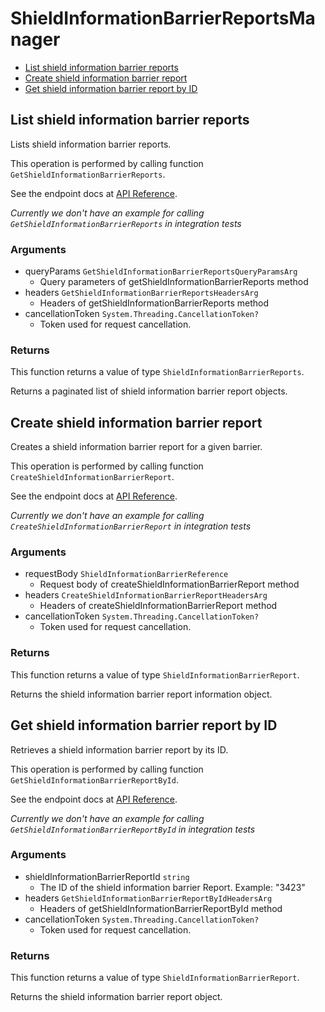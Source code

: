 # ShieldInformationBarrierReportsManager


- [List shield information barrier reports](#list-shield-information-barrier-reports)
- [Create shield information barrier report](#create-shield-information-barrier-report)
- [Get shield information barrier report by ID](#get-shield-information-barrier-report-by-id)

## List shield information barrier reports

Lists shield information barrier reports.

This operation is performed by calling function `GetShieldInformationBarrierReports`.

See the endpoint docs at
[API Reference](https://developer.box.com/reference/get-shield-information-barrier-reports/).

*Currently we don't have an example for calling `GetShieldInformationBarrierReports` in integration tests*

### Arguments

- queryParams `GetShieldInformationBarrierReportsQueryParamsArg`
  - Query parameters of getShieldInformationBarrierReports method
- headers `GetShieldInformationBarrierReportsHeadersArg`
  - Headers of getShieldInformationBarrierReports method
- cancellationToken `System.Threading.CancellationToken?`
  - Token used for request cancellation.


### Returns

This function returns a value of type `ShieldInformationBarrierReports`.

Returns a paginated list of shield information barrier report objects.


## Create shield information barrier report

Creates a shield information barrier report for a given barrier.

This operation is performed by calling function `CreateShieldInformationBarrierReport`.

See the endpoint docs at
[API Reference](https://developer.box.com/reference/post-shield-information-barrier-reports/).

*Currently we don't have an example for calling `CreateShieldInformationBarrierReport` in integration tests*

### Arguments

- requestBody `ShieldInformationBarrierReference`
  - Request body of createShieldInformationBarrierReport method
- headers `CreateShieldInformationBarrierReportHeadersArg`
  - Headers of createShieldInformationBarrierReport method
- cancellationToken `System.Threading.CancellationToken?`
  - Token used for request cancellation.


### Returns

This function returns a value of type `ShieldInformationBarrierReport`.

Returns the shield information barrier report information object.


## Get shield information barrier report by ID

Retrieves a shield information barrier report by its ID.

This operation is performed by calling function `GetShieldInformationBarrierReportById`.

See the endpoint docs at
[API Reference](https://developer.box.com/reference/get-shield-information-barrier-reports-id/).

*Currently we don't have an example for calling `GetShieldInformationBarrierReportById` in integration tests*

### Arguments

- shieldInformationBarrierReportId `string`
  - The ID of the shield information barrier Report. Example: "3423"
- headers `GetShieldInformationBarrierReportByIdHeadersArg`
  - Headers of getShieldInformationBarrierReportById method
- cancellationToken `System.Threading.CancellationToken?`
  - Token used for request cancellation.


### Returns

This function returns a value of type `ShieldInformationBarrierReport`.

Returns the  shield information barrier report object.


